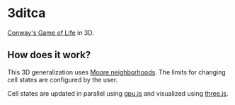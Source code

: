 # 3ditca
[Conway's Game of Life](https://en.wikipedia.org/wiki/Conway%27s_Game_of_Life) in 3D.

## How does it work?
This 3D generalization uses [Moore neighborhoods](https://en.wikipedia.org/wiki/Moore_neighborhood). The limits for changing cell states are configured by the user.

Cell states are updated in parallel using [gpu.js](https://gpu.rocks/) and visualized using [three.js](https://threejs.org/).
